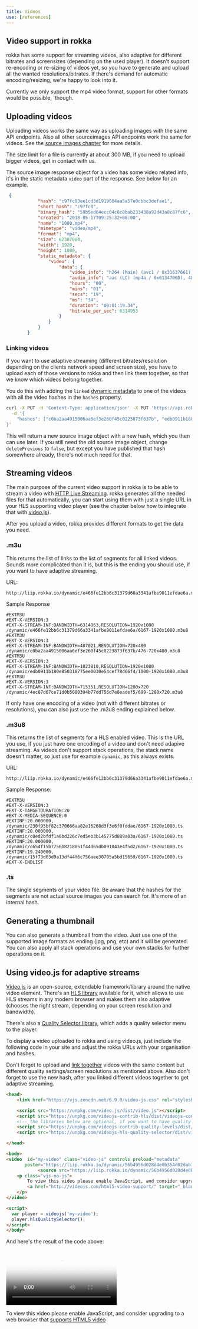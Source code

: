 ```yaml
---
title: Videos
use: [references]
---
```


## Video support in rokka

rokka has some support for streaming videos, also adaptive for different bitrates and screensizes (depending on the used player). It doesn't support re-encoding or re-sizing of videos yet, so you have to generate and upload all the wanted resolutions/bitrates. If there's demand for automatic encoding/resizing, we're happy to look into it.  

Currently we only support the mp4 video format, support for other formats would be possible, 'though.

## Uploading videos

Uploading videos works the same way as uploading images with the same API endpoints. Also all other sourceimages API endpoints work the same for videos. See the [source images chapter](source-images.html) for more details.

The size limit for a file is currently at about 300 MB, if you need to upload bigger videos, get in contact with us.

The source image response object for a video has some video related info, it's in the static metadata `video` part of the response. See below for an example. 

```json
 {
            "hash": "c97fc83ee1cd3d1919604aa5a57e0cbbc3defae1",
            "short_hash": "c97fc8",
            "binary_hash": "59b5ed64ecc04c8c8bab233438a92d43a8c87fc6",
            "created": "2018-05-17T09:25:32+00:00",
            "name": "1080.mp4",
            "mimetype": "video/mp4",
            "format": "mp4",
            "size": 62387004,
            "width": 1920,
            "height": 1080,
            "static_metadata": {
                "video": {
                    "data": {
                        "video_info": "h264 (Main) (avc1 / 0x31637661), yuv420p(tv, bt709), 1920x1080 [SAR 1:1 DAR 16:9], 6118 kb/s, 25 fps, 25 tbr, 90k tbn, 180k tbc (default)",
                        "audio_info": "aac (LC) (mp4a / 0x6134706D), 48000 Hz, stereo, fltp, 173 kb/s (default)",
                        "hours": "00",
                        "mins": "01",
                        "secs": "19",
                        "ms": "34",
                        "duration": "00:01:19.34",
                        "bitrate_per_sec": 6314953
                    }
                }
            }
        }
```

### Linking videos

If you want to use adaptive streaming (different bitrates/resolution depending on the clients network speed and screen size), 
you have to upload each of those versions to rokka and then link them together, so that we know which videos belong together.

You do this with adding the `linked` [dynamic metadata](dynamic-metadata.html) to one of the videos with all the video hashes in the `hashes` property.

```bash
curl -X PUT -H 'Content-Type: application/json' -X PUT 'https://api.rokka.io/sourceimages/$YOUR_ORG/c97fc83ee1cd3d1919604aa5a57e0cbbc3defae1/meta/dynamic/linked?deletePrevious=true' \
  -d '{
	"hashes": ["c0ba2aa4915006aa6ef3e260f45c0223873f637b", "edb0911b180e850318775ee0030e54cef78d66f4", "4ec87d67ce71d0b5080394b77dd756d7e8eadef5"]
}'
``` 

This will return a new source image object with a new hash, which you then can use later. If you still need the old source image object, change `deletePrevious` to `false`, but except you have published that hash somewhere already, there's not much need for that.


## Streaming videos

The main purpose of the current video support in rokka is to be able to stream a video with [HTTP Live Streaming](https://en.wikipedia.org/wiki/HTTP_Live_Streaming). rokka generates all the needed files for that automatically, you can start using them with just a single URL in your HLS supporting video player (see the chapter below how to integrate that with [video.js](https://videojs.com/)).

After you upload a video, rokka provides different formats to get the data you need. 

### .m3u

This returns the list of links to the list of segments for all linked videos. Sounds more complicated than it is, but this
is the ending you should use, if you want to have adaptive streaming.

URL:
```
http://liip.rokka.io/dynamic/e466fe12bb6c31379d66a3341afbe9011efdae6a.m3u
```

Sample Response
```
#EXTM3U
#EXT-X-VERSION:3
#EXT-X-STREAM-INF:BANDWIDTH=6314953,RESOLUTION=1920x1080
/dynamic/e466fe12bb6c31379d66a3341afbe9011efdae6a/6167-1920x1080.m3u8
#EXTM3U
#EXT-X-VERSION:3
#EXT-X-STREAM-INF:BANDWIDTH=487021,RESOLUTION=720x480
/dynamic/c0ba2aa4915006aa6ef3e260f45c0223873f637b/476-720x480.m3u8
#EXTM3U
#EXT-X-VERSION:3
#EXT-X-STREAM-INF:BANDWIDTH=1023810,RESOLUTION=1920x1080
/dynamic/edb0911b180e850318775ee0030e54cef78d66f4/1000-1920x1080.m3u8
#EXTM3U
#EXT-X-VERSION:3
#EXT-X-STREAM-INF:BANDWIDTH=715351,RESOLUTION=1280x720
/dynamic/4ec87d67ce71d0b5080394b77dd756d7e8eadef5/699-1280x720.m3u8
```

If only have one encoding of a video (not with different bitrates or resolutions), you can also just use the .m3u8 ending explained below.

### .m3u8

This returns the list of segments for a HLS enabled video. This is the URL you use, if you just have one encoding of a video and don't need adapive streaming.
As videos don't support stack operations, the stack name doesn't matter, so just use for example `dynamic`, as this always exists.

URL:
```
http://liip.rokka.io/dynamic/e466fe12bb6c31379d66a3341afbe9011efdae6a.m3u8
```

Sample Response:
```
#EXTM3U
#EXT-X-VERSION:3
#EXT-X-TARGETDURATION:20
#EXT-X-MEDIA-SEQUENCE:0
#EXTINF:20.000000,
/dynamic/230f95bf82c370666aa82e16268d3f3e6f0fddae/6167-1920x1080.ts
#EXTINF:20.000000,
/dynamic/c0ed2bfdf1a6bd226c7ed5eb3b145775d889a03a/6167-1920x1080.ts
#EXTINF:20.000000,
/dynamic/c654f15b7756b8218051f44d65db091043e4f5d2/6167-1920x1080.ts
#EXTINF:19.240000,
/dynamic/15f73d63d9a13df44f6c756aee30705a5bd15659/6167-1920x1080.ts
#EXT-X-ENDLIST
```

 
### .ts

The single segments of your video file. 
Be aware that the hashes for the segments are not actual source images you can search for. It's more of an internal hash.


## Generating a thumbnail

You can also generate a thumbnail from the video. Just use one of the supported image formats as ending (jpg, png, etc) 
and it will be generated. You can also apply all stack operations and use your own stacks for further operations on it.

## Using video.js for adaptive streams

[Video.js](https://videojs.com/) is an open-source, extendable framework/library around the native video element. 
There's an [HLS library](https://github.com/videojs/videojs-contrib-hls) available for it, which allows to use HLS streams in any modern browser
and makes them also adaptive (chooses the right stream, depending on your screen resolution and bandwidth).

There's also a [Quality Selector library](https://github.com/chrisboustead/videojs-hls-quality-selector), which adds a quality selector menu to the player.

To display a video uploaded to rokka and using video.js, just include the following code in your site and adjust the rokka URLs with your organisation and hashes.

Don't forget to upload and [link together](#linking-videos) videos with the same content but different quality settings/screen resolutions as mentioned above. 
Also don't forget to use the new hash, after you linked different videos together to get adaptive streaming.

```html
<head>
    <link href="https://vjs.zencdn.net/6.9.0/video-js.css" rel="stylesheet">

    <script src="https://unpkg.com/video.js/dist/video.js"></script>
    <script src="https://unpkg.com/videojs-contrib-hls/dist/videojs-contrib-hls.js"></script>
    <!-- the libraries below are optional, if you want to have quality selector for the end user. -->
    <script src="https://unpkg.com/videojs-contrib-quality-levels/dist/videojs-contrib-quality-levels.min.js"></script>
    <script src="https://unpkg.com/videojs-hls-quality-selector/dist/videojs-hls-quality-selector.min.js"></script>

</head>

<body>
<video  id="my-video" class="video-js" controls preload="metadata"
       poster="https://liip.rokka.io/dynamic/56b4956d028d4e0b354d02dab1f6a2128673fe93.jpg" data-setup='{"fluid": true}'>
            <source src="https://liip.rokka.io/dynamic/56b4956d028d4e0b354d02dab1f6a2128673fe93.m3u" type='application/x-mpegURL'>
    <p class="vjs-no-js">
        To view this video please enable JavaScript, and consider upgrading to a web browser that
        <a href="http://videojs.com/html5-video-support/" target="_blank">supports HTML5 video</a>
    </p>
</video>

<script>
  var player = videojs('my-video');
  player.hlsQualitySelector();
</script>
</body>
```

And here's the result of the code above:

<link href="https://vjs.zencdn.net/6.9.0/video-js.css" rel="stylesheet">
<script src="https://unpkg.com/video.js/dist/video.js"></script>
<script src="https://unpkg.com/videojs-contrib-hls/dist/videojs-contrib-hls.js"></script>
<script src="https://unpkg.com/videojs-contrib-quality-levels/dist/videojs-contrib-quality-levels.min.js"></script>
<script src="https://unpkg.com/videojs-hls-quality-selector/dist/videojs-hls-quality-selector.min.js"></script>


<video  id="my-video" class="video-js" controls preload="metadata"
       poster="https://liip.rokka.io/dynamic/56b4956d028d4e0b354d02dab1f6a2128673fe93.jpg" data-setup='{"fluid": true}'>
            <source src="https://liip.rokka.io/dynamic/56b4956d028d4e0b354d02dab1f6a2128673fe93.m3u" type='application/x-mpegURL'>
    <p class="vjs-no-js">
        To view this video please enable JavaScript, and consider upgrading to a web browser that
        <a href="http://videojs.com/html5-video-support/" target="_blank">supports HTML5 video</a>
    </p>
</video>

<script>
  var player = videojs('my-video');
  player.hlsQualitySelector();
</script>
